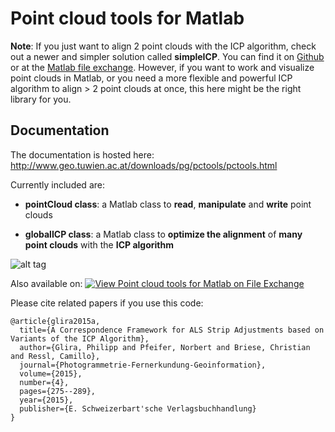 # Point cloud tools for Matlab

**Note**: If you just want to align 2 point clouds with the ICP algorithm, check out a newer and simpler solution called **simpleICP**. You can find it on [Github](https://github.com/pglira/simpleICP) or at the [Matlab file exchange](https://de.mathworks.com/matlabcentral/fileexchange/81273-simpleicp). However, if you want to work and visualize point clouds in Matlab, or you need a more flexible and powerful ICP algorithm to align > 2 point clouds at once, this here might be the right library for you.

## Documentation

The documentation is hosted here: http://www.geo.tuwien.ac.at/downloads/pg/pctools/pctools.html

Currently included are:

* **pointCloud class**: a Matlab class to **read**, **manipulate** and **write** point clouds

* **globalICP class**: a Matlab class to **optimize the alignment** of **many point clouds** with the **ICP algorithm**

![alt tag](http://www.geo.tuwien.ac.at/downloads/pg/pctools/img/PointCloudToolsSmall.png)

Also available on:
[![View Point cloud tools for Matlab on File Exchange](https://www.mathworks.com/matlabcentral/images/matlab-file-exchange.svg)](https://de.mathworks.com/matlabcentral/fileexchange/54412-point-cloud-tools-for-matlab)

Please cite related papers if you use this code:
```
@article{glira2015a,
  title={A Correspondence Framework for ALS Strip Adjustments based on Variants of the ICP Algorithm},
  author={Glira, Philipp and Pfeifer, Norbert and Briese, Christian and Ressl, Camillo},
  journal={Photogrammetrie-Fernerkundung-Geoinformation},
  volume={2015},
  number={4},
  pages={275--289},
  year={2015},
  publisher={E. Schweizerbart'sche Verlagsbuchhandlung}
}
```